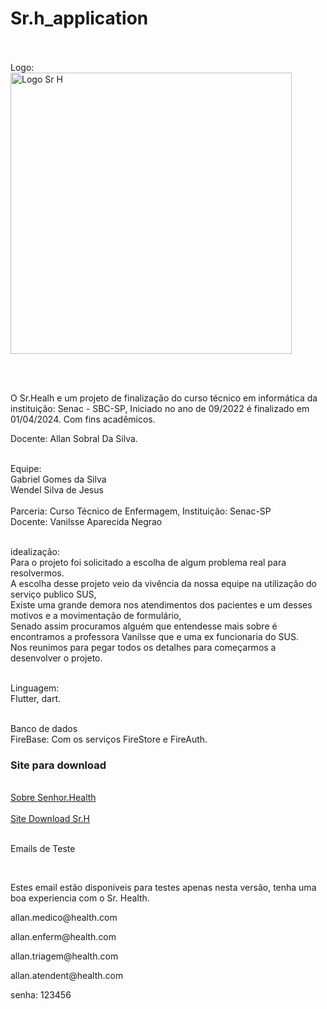 # Sr.h_application<br><br>

Logo:<br>
<img width="450" alt="Logo Sr H" src="https://github.com/Gomesgaab/Sr_H-Beta/assets/126662305/8bd41383-3bbd-43aa-87b8-d7f5b1cd37ec">



<br><br>

O Sr.Healh e um projeto de finalização do curso técnico em informática da instituição: Senac - SBC-SP, Iniciado no ano de 09/2022 é finalizado em 01/04/2024. Com fins acadêmicos.<br>

Docente: Allan Sobral Da Silva.<br><br>

Equipe: <br>
Gabriel Gomes da Silva<br>
Wendel Silva de Jesus
<br><br>
Parceria: Curso Técnico de Enfermagem, Instituição: Senac-SP <br>
Docente: Vanilsse Aparecida Negrao<br><br>

idealização:<br>
Para o projeto foi solicitado a escolha de algum problema real para resolvermos.<br>
A escolha desse projeto veio da vivência da nossa equipe na utilização do serviço publico SUS,<br>
Existe uma grande demora nos atendimentos dos pacientes e um desses motivos e a movimentação de formulário,<br>
Senado assim procuramos alguém que entendesse mais sobre é encontramos a professora Vanilsse que e uma ex funcionaria do SUS.<br>
Nos reunimos para pegar todos os detalhes para começarmos a desenvolver o projeto.<br><br>

Linguagem:<br>
Flutter, dart.<br><br>

Banco de dados<br>
FireBase: Com os serviços FireStore e FireAuth.

<h3>Site para download</h3><br>
<a href="https://srh-lxrm948.gamma.site">Sobre Senhor.Health</a><br><br>
<a href="https://wendelisbael.github.io/SrHApp.github.io/">Site Download Sr.H</a><br><br>

<p>Emails de Teste</p><br>
<p>Estes email estão disponiveis para testes apenas nesta versão, tenha uma boa experiencia com o Sr. Health.</p>

<p>allan.medico@health.com</p>
<p>allan.enferm@health.com</p>
<p>allan.triagem@health.com</p>
<p>allan.atendent@health.com </p>

<p>senha: 123456 </p>



 
 
